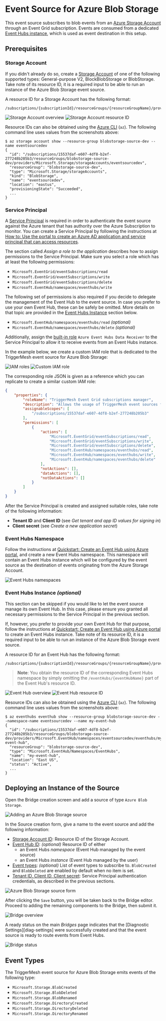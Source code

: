 # Event Source for Azure Blob Storage

This event source subscribes to blob events from an [Azure Storage Account][storage-acc] through an Event Grid
subscription. Events are consumed from a dedicated [Event Hubs instance][eventhubs], which is used as event destination
in this setup.

## Prerequisites

### Storage Account

If you didn't already do so, create a [Storage Account][storage-acc] of one of the following supported types:
General-purpose V2, BlockBlobStorage or BlobStorage. Take note of its resource ID, it is a required input to be able to
run an instance of the Azure Blob Storage event source.

A resource ID for a Storage Account has the following format:

```
/subscriptions/{subscriptionId}/resourceGroups/{resourceGroupName}/providers/Microsoft.Storage/storageAccounts/{storageAccountName}
```

![Storage Account overview](../images/azureblobstorage-source/storage-account-1.png)
![Storage Account resource ID](../images/azureblobstorage-source/storage-account-2.png)

Resource IDs can also be obtained using the [Azure CLI][azure-cli] (`az`). The following command line uses values from
the screenshots above:

```console
$ az storage account show --resource-group blobstorage-source-dev --name eventsourcedev
{
  "id": "/subscriptions/15537daf-e607-4df8-b2ef-277248b205b3/resourceGroups/blobstorage-source-dev/providers/Microsoft.Storage/storageAccounts/eventsourcedev",
  "resourceGroup": "blobstorage-source-dev",
  "type": "Microsoft.Storage/storageAccounts",
  "kind": "BlobStorage",
  "name": "eventsourcedev",
  "location": "eastus",
  "provisioningState": "Succeeded",
  ...
}
```

### Service Principal

A [Service Principal][sp] is required in order to authenticate the event source against the Azure tenant that has
authority over the Azure Subscription to monitor. You can create a Service Principal by following the instructions at
[How to: Use the portal to create an Azure AD application and service principal that can access resources][sp-create].

The section called _Assign a role to the application_ describes how to assign permissions to the Service Principal. Make
sure you select a role which has at least the following permissions:

- `Microsoft.EventGrid/eventSubscriptions/read`
- `Microsoft.EventGrid/eventSubscriptions/write`
- `Microsoft.EventGrid/eventSubscriptions/delete`
- `Microsoft.EventHub/namespaces/eventhubs/write`

The following set of permissions is also required if you decide to delegate the management of the Event Hub to the event
source. In case you prefer to use your own Event Hub, these can be safely be omitted. More details on that topic are
provided in the [Event Hubs Instance](#event-hubs-instance-optional) section below.

- `Microsoft.EventHub/namespaces/eventhubs/read` _(optional)_
- `Microsoft.EventHub/namespaces/eventhubs/delete` _(optional)_

Additionally, assign the [built-in role][builtin-roles] `Azure Event Hubs Data Receiver` to the Service Principal to
allow it to receive events from an Event Hubs instance.

In the example below, we create a custom IAM role that is dedicated to the TriggerMesh event source for Azure Blob
Storage:

![IAM roles](../images/azureblobstorage-source/iam-1.png)
![Custom IAM role](../images/azureblobstorage-source/iam-2.png)

The corresponding role JSON is given as a reference which you can replicate to create a similar custom IAM role:

```json
{
    "properties": {
        "roleName": "TriggerMesh Event Grid subscriptions manager",
        "description": "Allows the usage of TriggerMesh event sources for Azure Blob Storage.",
        "assignableScopes": [
            "/subscriptions/15537daf-e607-4df8-b2ef-277248b205b3"
        ],
        "permissions": [
            {
                "actions": [
                    "Microsoft.EventGrid/eventSubscriptions/read",
                    "Microsoft.EventGrid/eventSubscriptions/write",
                    "Microsoft.EventGrid/eventSubscriptions/delete",
                    "Microsoft.EventHub/namespaces/eventhubs/read",
                    "Microsoft.EventHub/namespaces/eventhubs/write",
                    "Microsoft.EventHub/namespaces/eventhubs/delete"
                ],
                "notActions": [],
                "dataActions": [],
                "notDataActions": []
            }
        ]
    }
}
```

After the Service Principal is created and assigned suitable roles, take note of the following information:

* **Tenant ID** and **Client ID** (see _Get tenant and app ID values for signing in_)
* **Client secret** (see _Create a new application secret_)

### Event Hubs Namespace

Follow the instructions at [Quickstart: Create an Event Hub using Azure portal][eventhubs-create], and create a new
Event Hubs namespace. This namespace will contain an Event Hubs instance which will be configured by the event source as
the destination of events originating from the Azure Storage Account.

![Event Hubs namespaces](../images/azureblobstorage-source/eventhubs-ns-1.png)

### Event Hubs Instance _(optional)_

This section can be skipped if you would like to let the event source manage its own Event Hub. In this case, please
ensure you granted all necessary permissions to the Service Principal in the previous section.

If, however, you prefer to provide your own Event Hub for that purpose, follow the instructions at [Quickstart: Create
an Event Hub using Azure portal][eventhubs-create] to create an Event Hubs instance. Take note of its resource ID, it is
a required input to be able to run an instance of the Azure Blob Storage event source.

A resource ID for an Event Hub has the following format:

```
/subscriptions/{subscriptionId}/resourceGroups/{resourceGroupName}/providers/Microsoft.EventHub/namespaces/{namespaceName}/eventHubs/{eventHubName}
```

> **Note**: You obtain the resource ID of the corresponding Event Hubs namespace by simply omitting the
> `/eventHubs/{eventHubName}` part of the Event Hub's resource ID.

![Event Hub overview](../images/azureblobstorage-source/eventhub-1.png)
![Event Hub resource ID](../images/azureblobstorage-source/eventhub-2.png)

Resource IDs can also be obtained using the [Azure CLI][azure-cli] (`az`). The following command line uses values from
the screenshots above:

```console
$ az eventhubs eventhub show --resource-group blobstorage-source-dev --namespace-name eventsourcedev --name my-event-hub
{
  "id": "/subscriptions/15537daf-e607-4df8-b2ef-277248b205b3/resourceGroups/blobstorage-source-dev/providers/Microsoft.EventHub/namespaces/eventsourcedev/eventhubs/my-event-hub",
  "resourceGroup": "blobstorage-source-dev",
  "type": "Microsoft.EventHub/Namespaces/EventHubs",
  "name": "my-event-hub",
  "location": "East US",
  "status": "Active",
  ...
}
```

## Deploying an Instance of the Source

Open the Bridge creation screen and add a source of type `Azure Blob Storage`.

![Adding an Azure Blob Storage source](../images/azureblobstorage-source/create-bridge-1.png)

In the Source creation form, give a name to the event source and add the following information:

* [Storage Account ID][storage-acc]: Resource ID of the Storage Account.
* [Event Hub ID][eventhubs-create]: _(optional)_ Resource ID of either
  * an Event Hubs _namespace_ (Event Hub managed by the event source)
  * an Event Hubs _instance_ (Event Hub managed by the user)
* [Event types][event-types]: _(optional)_ List of event types to subscribe to. `BlobCreated` and `BlobDeleted` are
  enabled by default when no item is set.
* [Tenant ID, Client ID, Client secret][sp-create]: Service Principal authentication credentials, as described in the
  previous sections.

![Azure Blob Storage source form](../images/azureblobstorage-source/create-bridge-2.png)

After clicking the `Save` button, you will be taken back to the Bridge editor. Proceed to adding the remaining
components to the Bridge, then submit it.

![Bridge overview](../images/azureblobstorage-source/create-bridge-3.png)

A ready status on the main _Bridges_ page indicates that the [Diagnostic Settings][diag-settings] were successfully
created and that the event source is ready to route events from Event Hubs.

![Bridge status](../images/azureblobstorage-source/create-bridge-4.png)

## Event Types

The TriggerMesh event source for Azure Blob Storage emits events of the following type:

* `Microsoft.Storage.BlobCreated`
* `Microsoft.Storage.BlobDeleted`
* `Microsoft.Storage.BlobRenamed`
* `Microsoft.Storage.DirectoryCreated`
* `Microsoft.Storage.DirectoryDeleted`
* `Microsoft.Storage.DirectoryRenamed`

[storage-acc]: https://docs.microsoft.com/en-us/azure/storage/common/storage-account-overview

[sp]: https://docs.microsoft.com/en-us/azure/active-directory/develop/app-objects-and-service-principals
[sp-create]: https://docs.microsoft.com/en-us/azure/active-directory/develop/howto-create-service-principal-portal
[builtin-roles]: https://docs.microsoft.com/en-us/azure/role-based-access-control/built-in-roles

[eventhubs]: https://docs.microsoft.com/en-us/azure/event-hubs/
[eventhubs-create]: https://docs.microsoft.com/en-us/azure/event-hubs/event-hubs-create

[azure-cli]: https://docs.microsoft.com/en-us/cli/azure

[event-types]: https://docs.microsoft.com/en-us/azure/event-grid/event-schema-blob-storage
